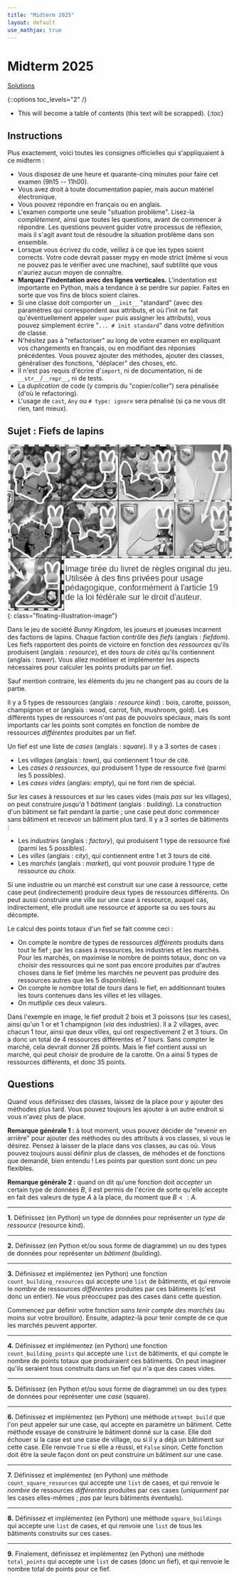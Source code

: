 ```yaml
---
title: "Midterm 2025"
layout: default
use_mathjax: true
---
```


# Midterm 2025

[Solutions](https://github.com/epfl-cs-112-ma/solutions-midterm-2025)

{::options toc_levels="2" /}

* This will become a table of contents (this text will be scrapped).
{:toc}

## Instructions

Plus exactement, voici toutes les consignes officielles qui s'appliquaient à ce midterm :

* Vous disposez de une heure et quarante-cinq minutes pour faire cet examen (9h15 -- 11h00).
* Vous avez droit à toute documentation papier, mais aucun matériel électronique.
* Vous pouvez répondre en français ou en anglais.
* L'examen comporte une seule "situation problème".
  Lisez-la *complètement*, ainsi que toutes les questions, avant de commencer à répondre.
  Les questions peuvent guider votre processus de réflexion, mais il s'agit avant tout de résoudre la situation problème dans son ensemble.
* Lorsque vous écrivez du code, veillez à ce que les types soient corrects.
  Votre code devrait passer mypy en mode strict (même si vous ne pouvez pas le vérifier avec une machine), sauf subtilité que vous n'auriez aucun moyen de connaître.
* **Marquez l'indentation avec des lignes verticales.**
  L'indentation est importante en Python, mais a tendance à se perdre sur papier.
  Faites en sorte que vos fins de blocs soient claires.
* Si une classe doit comporter un `__init__` "standard" (avec des paramètres qui correspondent aux attributs, et où l'init ne fait qu'éventuellement appeler `super` puis assigner les attributs), vous pouvez simplement écrire "`... # init standard`" dans votre définition de classe.
* N'hésitez pas à "refactoriser" au long de votre examen en expliquant vos changements en français, ou en modifiant des réponses précédentes.
  Vous pouvez ajouter des méthodes, ajouter des classes, généraliser des fonctions, "déplacer" des choses, etc.
* Il n'est pas requis d'écrire d'`import`, ni de documentation, ni de `__str__`/`__repr__`, ni de tests.
* La *duplication* de code (y compris du "copier/coller") sera pénalisée (d'où le refactoring).
* L'usage de `cast`, `Any` ou `# type: ignore` sera pénalisé (si ça ne vous dit rien, tant mieux).

## Sujet : Fiefs de lapins

![Situation exemple](/assets/img/exams/midterm-2025-bunny-kingdom.png){: class="floating-illustration-image"}

Dans le jeu de société *Bunny Kingdom*, les joueurs et joueuses incarnent des factions de lapins.
Chaque faction contrôle des *fiefs* (anglais : *fiefdom*).
Les fiefs rapportent des points de victoire en fonction des *ressources* qu'ils produisent (anglais : *resource*), et des *tours de cités* qu'ils contiennent (anglais : *tower*).
Vous allez modéliser et implémenter les aspects nécessaires pour calculer les points produits par *un* fief.

Sauf mention contraire, les éléments du jeu ne changent pas au cours de la partie.

Il y a 5 types de ressources (anglais : *resource kind*) : bois, carotte, poisson, champignon et or (anglais : wood, carrot, fish, mushroom, gold).
Les différents types de ressources n'ont pas de pouvoirs spéciaux, mais ils sont importants car les points sont comptés en fonction de nombre de ressources *différentes* produites par un fief.

Un fief est une liste de *cases* (anglais : *square*).
Il y a 3 sortes de cases :

* Les *villages* (anglais : *town*), qui contiennent 1 tour de cité.
* Les *cases à ressources*, qui produisent 1 type de ressource fixé (parmi les 5 possibles).
* Les *cases vides* (anglais: *empty*), qui ne font rien de spécial.

Sur les cases à ressources et sur les cases vides (mais *pas* sur les villages), on peut construire *jusqu'à* 1 *bâtiment* (anglais : *building*).
La construction d'un bâtiment se fait pendant la partie ; une case peut donc commencer sans bâtiment et recevoir un bâtiment plus tard.
Il y a 3 sortes de bâtiments :

* Les *industries* (anglais : *factory*), qui produisent 1 type de ressource fixé (parmi les 5 possibles).
* Les *villes* (anglais : *city*), qui contiennent entre 1 et 3 tours de cité.
* Les *marchés* (anglais : *market*), qui vont pouvoir produire 1 type de ressource *au choix*.

Si une industrie ou un marché est construit sur une case à ressource, cette case peut (indirectement) produire deux types de ressources différents.
On peut aussi construire une ville sur une case à ressource, auquel cas, indirectement, elle produit une ressource *et* apporte sa ou ses tours au décompte.

Le calcul des points totaux d'un fief se fait comme ceci :

* On compte le nombre de types de ressources *différents* produits dans tout le fief ; par les cases à ressources, les industries et les marchés.
  Pour les marchés, on maximise le nombre de points totaux, donc on va choisir des ressources qui ne sont pas encore produites par d'autres choses dans le fief (même les marchés ne peuvent pas produire des ressources autres que les 5 disponibles).
* On compte le nombre total de *tours* dans le fief, en additionnant toutes les tours contenues dans les villes et les villages.
* On *mutliplie* ces deux valeurs.

Dans l'exemple en image, le fief produit 2 bois et 3 poissons (sur les cases), ainsi qu'un 1 or et 1 champignon (*via* des industries).
Il a 2 villages, avec chacun 1 tour, ainsi que deux villes, qui ont respectivement 2 et 3 tours.
On a donc un total de 4 ressources différentes et 7 tours.
Sans compter le marché, cela devrait donner 28 points.
Mais le fief contient aussi un marché, qui peut choisir de produire de la carotte.
On a ainsi 5 types de ressources différents, et donc 35 points.

## Questions

Quand vous définissez des classes, laissez de la place pour y ajouter des méthodes plus tard.
Vous pouvez toujours les ajouter à un autre endroit si vous n'avez plus de place.

**Remarque générale 1 :** à tout moment, vous pouvez décider de "revenir en arrière" pour ajouter des méthodes ou des attributs à vos classes, si vous le désirez.
Pensez à laisser de la place dans vos classes, au cas où.
Vous pouvez toujours aussi définir plus de classes, de méhodes et de fonctions que demandé, bien entendu !
Les points par question sont donc un peu flexibles.

**Remarque générale 2 :** quand on dit qu'une fonction doit *accepter* un certain type de données $B$, il est permis de l'écrire de sorte qu'elle accepte en fait des valeurs de type $A$ à la place, du moment que $B <: A$.

---

**1.** Définissez (en Python) un type de données pour représenter un *type de ressource* (resource kind).

---

**2.** Définissez (en Python et/ou sous forme de diagramme) un ou des types de données pour représenter un *bâtiment* (building).

---

**3.** Définissez et implémentez (en Python) une fonction `count_building_resources` qui accepte une `list` de bâtiments, et qui renvoie le *nombre* de ressources *différentes* produites par ces bâtiments (c'est donc un entier).
Ne vous préoccupez pas des cases dans cette question.

Commencez par définir votre fonction *sans tenir compte des marchés* (au moins sur votre brouillon).
Ensuite, adaptez-là pour tenir compte de ce que les marchés peuvent apporter.

---

**4.** Définissez et implémentez (en Python) une fonction `count_building_points` qui accepte une `list` de bâtiments, et qui compte le nombre de points totaux que produiraient ces bâtiments.
On peut imaginer qu'ils seraient tous construits dans un fief qui n'a que des cases vides.

---

**5.** Définissez (en Python et/ou sous forme de diagramme) un ou des types de données pour représenter une *case* (square).

---

**6.** Définissez et implémentez (en Python) une méthode `attempt_build` que l'on peut appeler sur une case, qui accepte en paramètre un bâtiment.
Cette méthode essaye de construire le bâtiment donné sur la case.
Elle doit échouer si la case est une case de village, ou si il y a déjà un bâtiment sur cette case.
Elle renvoie `True` si elle a réussi, et `False` sinon.
Cette fonction doit être la seule façon dont on peut construire un bâtiment sur une case.

---

**7.** Définissez et implémentez (en Python) une méthode `count_square_resources` qui accepte une `list` de cases, et qui renvoie le *nombre* de ressources *différentes* produites par ces cases (*uniquement* par les cases elles-mêmes ; *pas* par leurs bâtiments éventuels).

---

**8.** Définissez et implémentez (en Python) une méthode `square_buildings` qui accepte une `list` de cases, et qui renvoie une `list` de tous les bâtiments construits sur ces cases.

---

**9.** Finalement, définissez et implémentez (en Python) une méthode `total_points` qui accepte une `list` de cases (donc un fief), et qui renvoie le nombre total de points pour ce fief.
